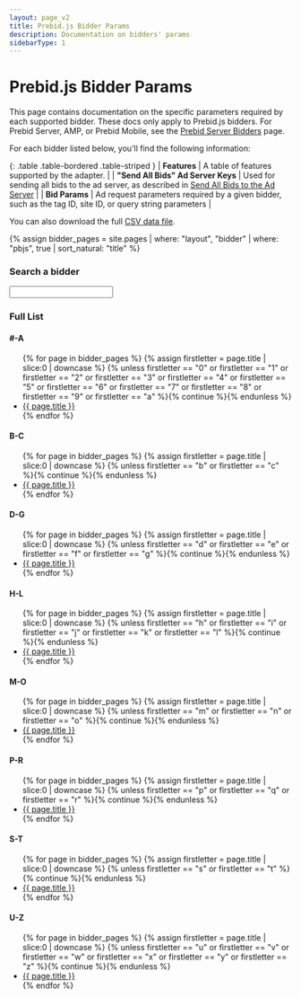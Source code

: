 ```yaml
---
layout: page_v2
title: Prebid.js Bidder Params
description: Documentation on bidders' params
sidebarType: 1
---
```


# Prebid.js Bidder Params

This page contains documentation on the specific parameters required by each supported bidder.
These docs only apply to Prebid.js bidders. For Prebid Server, AMP, or Prebid Mobile, see the
[Prebid Server Bidders](/dev-docs/pbs-bidders.html) page.

For each bidder listed below, you'll find the following information:

{: .table .table-bordered .table-striped }
| **Features**                     | A table of features supported by the adapter.  |
| **"Send All Bids" Ad Server Keys**  | Used for sending all bids to the ad server, as described in [Send All Bids to the Ad Server]({{site.baseurl}}/adops/send-all-bids-adops.html) |
| **Bid Params**                      | Ad request parameters required by a given bidder, such as the tag ID, site ID, or query string parameters                                     |

You can also download the full <a href="/dev-docs/bidder-data.csv" download>CSV data file</a>.


{% assign bidder_pages = site.pages | where: "layout", "bidder" | where: "pbjs", true | sort_natural: "title" %}

### Search a bidder

<input type="text" id="autocomplete-filter" class="autocomplete-filter">
<script src="https://cdnjs.cloudflare.com/ajax/libs/awesomplete/1.1.5/awesomplete.min.js" integrity="sha512-HcBl0GSJvt4Qecm4srHapirUx0HJDi2zYXm6KUKNNUGdTIN9cBwakVZHWmRVj4MKgy1AChqhWGYcMDbRKgO0zg==" crossorigin="anonymous"></script>
<script>
var AutocompleteList = [{% for page in bidder_pages %}{ label: '{{ page.title }}', value: '/dev-docs/bidders/{{ page.biddercode }}' },{% endfor %}];
</script>
<script src="{{site.baseurl}}/assets/js/autocomplete.js"></script>
<div class="c-bidder-list-group" markdown="1">

### Full List

#### #-A
<ul class="c-bidder-list">
{% for page in bidder_pages %}
  {% assign firstletter = page.title | slice:0 | downcase %}
  {% unless firstletter == "0" or firstletter == "1" or firstletter == "2" or firstletter == "3" or firstletter == "4" or firstletter == "5" or firstletter == "6" or firstletter == "7" or firstletter == "8" or firstletter == "9" or firstletter == "a" %}{% continue %}{% endunless %}
  <li>
  <a href="{{ page.url }}">{{ page.title }}</a>
  </li>
{% endfor %}
</ul>

#### B-C
<ul class="c-bidder-list">
{% for page in bidder_pages %}
  {% assign firstletter = page.title | slice:0 | downcase %}
  {% unless firstletter == "b" or firstletter == "c" %}{% continue %}{% endunless %}
  <li>
  <a href="{{ page.url }}">{{ page.title }}</a>
  </li>
{% endfor %}
</ul>

#### D-G
<ul class="c-bidder-list">
{% for page in bidder_pages %}
  {% assign firstletter = page.title | slice:0 | downcase %}
  {% unless firstletter == "d" or firstletter == "e" or firstletter == "f" or firstletter == "g" %}{% continue %}{% endunless %}
  <li>
  <a href="{{ page.url }}">{{ page.title }}</a>
  </li>
{% endfor %}
</ul>

#### H-L
<ul class="c-bidder-list">
{% for page in bidder_pages %}
  {% assign firstletter = page.title | slice:0 | downcase %}
  {% unless firstletter == "h" or firstletter == "i" or firstletter == "j" or firstletter == "k" or firstletter == "l" %}{% continue %}{% endunless %}
  <li>
  <a href="{{ page.url }}">{{ page.title }}</a>
  </li>
{% endfor %}
</ul>

#### M-O
<ul class="c-bidder-list">
{% for page in bidder_pages %}
  {% assign firstletter = page.title | slice:0 | downcase %}
  {% unless firstletter == "m" or firstletter == "n" or firstletter == "o" %}{% continue %}{% endunless %}
  <li>
  <a href="{{ page.url }}">{{ page.title }}</a>
  </li>
{% endfor %}
</ul>

#### P-R
<ul class="c-bidder-list">
{% for page in bidder_pages %}
  {% assign firstletter = page.title | slice:0 | downcase %}
  {% unless firstletter == "p" or firstletter == "q" or firstletter == "r" %}{% continue %}{% endunless %}
  <li>
  <a href="{{ page.url }}">{{ page.title }}</a>
  </li>
{% endfor %}
</ul>

#### S-T
<ul class="c-bidder-list">
{% for page in bidder_pages %}
  {% assign firstletter = page.title | slice:0 | downcase %}
  {% unless firstletter == "s" or firstletter == "t" %}{% continue %}{% endunless %}
  <li>
  <a href="{{ page.url }}">{{ page.title }}</a>
  </li>
{% endfor %}
</ul>

#### U-Z
<ul class="c-bidder-list">
{% for page in bidder_pages %}
  {% assign firstletter = page.title | slice:0 | downcase %}
  {% unless firstletter == "u" or firstletter == "v" or firstletter == "w" or firstletter == "x" or firstletter == "y" or firstletter == "z" %}{% continue %}{% endunless %}
  <li>
  <a href="{{ page.url }}">{{ page.title }}</a>
  </li>
{% endfor %}
</ul>
</div>
